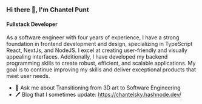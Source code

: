 ### Hi there 👋, I'm Chantel Punt
#### Fullstack Developer
As a software engineer with four years of experience, I have a strong foundation in frontend development and design, specializing in TypeScript React, NextJs, and NodeJS. I excel at creating user-friendly and visually appealing interfaces. Additionally, I have developed my backend programming skills to create robust, efficient, and scalable applications. My goal is to continue improving my skills and deliver exceptional products that meet user needs.

- 💬 Ask me about Transitioning from 3D art to Software Engineering<br>
- 🖊️ Blog that I sometimes update: https://chantelsky.hashnode.dev/
